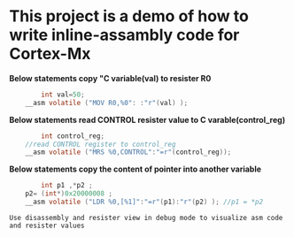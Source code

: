 # This project is a demo of how to write inline-assambly code for Cortex-Mx


**Below statements copy "C variable(val) to resister R0**
```c
        int val=50;
	__asm volatile ("MOV R0,%0": :"r"(val) );
```

**Below statements read CONTROL resister value to C varable(control_reg)**
```c
        int control_reg;
	//read CONTROL register to control_reg
	__asm volatile ("MRS %0,CONTROL":"=r"(control_reg));
```

**Below statements copy the content of pointer into another variable**
```c
        int p1 ,*p2 ;
	p2= (int*)0x20000008 ;
	__asm volatile ("LDR %0,[%1]":"=r"(p1):"r"(p2) ); //p1 = *p2
```

    Use disassembly and resister view in debug mode to visualize asm code and resister values
